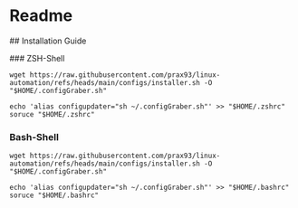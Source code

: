 # Readme
## Installation Guide

### ZSH-Shell
```
wget https://raw.githubusercontent.com/prax93/linux-automation/refs/heads/main/configs/installer.sh -O "$HOME/.configGraber.sh"

echo 'alias configupdater="sh ~/.configGraber.sh"' >> "$HOME/.zshrc"
soruce "$HOME/.zshrc"
```

### Bash-Shell
```
wget https://raw.githubusercontent.com/prax93/linux-automation/refs/heads/main/configs/installer.sh -O "$HOME/.configGraber.sh"

echo 'alias configupdater="sh ~/.configGraber.sh"' >> "$HOME/.bashrc"
soruce "$HOME/.bashrc"
```

